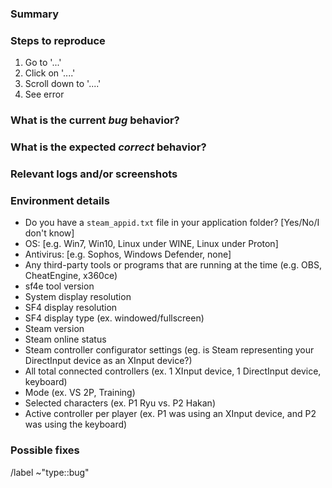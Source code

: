 ### Summary

<!-- Describe the bug encountered clearly and concisely. -->

### Steps to reproduce

<!-- Describe how one can reproduce the issue - this is very important. Please use an ordered list. -->
1. Go to '...'
2. Click on '....'
3. Scroll down to '....'
4. See error

### What is the current *bug* behavior?

<!-- Describe what actually happens. -->

### What is the expected *correct* behavior?

<!-- Describe what you should see instead. -->

### Relevant logs and/or screenshots

<!-- Paste any relevant logs - please use code blocks (```) to format console output, logs, and code
 as it's tough to read otherwise. -->

### Environment details
<!-- Please fill out as many of the following as possible: -->
- Do you have a `steam_appid.txt` file in your application folder? [Yes/No/I don't know]
- OS: [e.g. Win7, Win10, Linux under WINE, Linux under Proton]
- Antivirus: [e.g. Sophos, Windows Defender, none]
- Any third-party tools or programs that are running at the time (e.g. OBS, CheatEngine, x360ce)
- sf4e tool version
- System display resolution
- SF4 display resolution
- SF4 display type (ex. windowed/fullscreen)
- Steam version
- Steam online status
- Steam controller configurator settings (eg. is Steam representing your DirectInput device as an XInput device?)
- All total connected controllers (ex. 1 XInput device, 1 DirectInput device, keyboard)
- Mode (ex. VS 2P, Training)
- Selected characters (ex. P1 Ryu vs. P2 Hakan)
- Active controller per player (ex. P1 was using an XInput device, and P2 was using the keyboard)

### Possible fixes

<!-- If you can, link to the line of code that might be responsible for the problem. -->

/label ~"type::bug"
